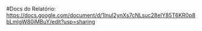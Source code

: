 #Docs do Relatório:
https://docs.google.com/document/d/1InuI2ynXs7cNLsuc28eIY85T6KR0p8bLmlgW80iMBuY/edit?usp=sharing
